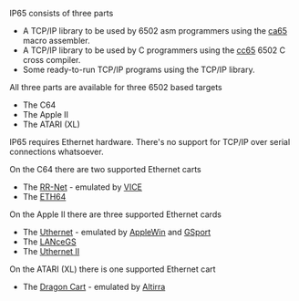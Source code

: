 IP65 consists of three parts
- A TCP/IP library to be used by 6502 asm programmers using the [ca65](http://cc65.github.io/doc/ca65.html) macro assembler.
- A TCP/IP library to be used by C programmers using the [cc65](http://cc65.github.io/doc/cc65.html) 6502 C cross compiler.
- Some ready-to-run TCP/IP programs using the TCP/IP library.

All three parts are available for three 6502 based targets
- The C64
- The Apple II
- The ATARI (XL)

IP65 requires Ethernet hardware. There's no support for TCP/IP over serial connections whatsoever.

On the C64 there are two supported Ethernet carts
- The [RR-Net](http://wiki.icomp.de/wiki/RR-Net) - emulated by [VICE](http://vice-emu.sourceforge.net/)
- The [ETH64](http://www.ide64.org/eth64.html)

On the Apple II there are three supported Ethernet cards
- The [Uthernet](https://web.archive.org/web/20010331001718/http://lancegs.a2central.com:80/) - emulated by [AppleWin](https://github.com/AppleWin/AppleWin) and [GSport](https://david-schmidt.github.io/gsport/)
- The [LANceGS](https://web.archive.org/web/20020602144800/http://lancegs.a2central.com:80/install/index.html)
- The [Uthernet II](http://a2retrosystems.com/products.htm)

On the ATARI (XL) there is one supported Ethernet cart
- The [Dragon Cart](http://www.atari8ethernet.com/) - emulated by [Altirra](http://www.virtualdub.org/altirra.html)
